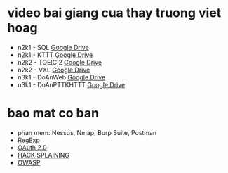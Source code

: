 # video bai giang cua thay truong viet hoag
* n2k1 - SQL [Google Drive](https://drive.google.com/file/d/1kxWty9WlJ_hLPW-rN9BQ3y_reG5ilclw/view)
* n2k1 - KTTT [Google Drive](https://drive.google.com/drive/folders/1_RTKExg2SFJdMWCXnCYdvWNXIZ0qtr73)
* n2k2 - TOEIC 2 [Google Drive](https://drive.google.com/drive/folders/1MBr3wZ4O8rc5iVRnP9rzM1Vvy4BTicmE?usp=sharing)
* n2k2 - VXL [Google Drive]()
* n3k1 - DoAnWeb [Google Drive](https://drive.google.com/drive/folders/1SS-jAJN-UVAisVLvm16JNszcTf6jP_EJ?usp=sharing)
* n3k1 - DoAnPTTKHTTT [Google Drive](https://drive.google.com/drive/folders/1SS-jAJN-UVAisVLvm16JNszcTf6jP_EJ?usp=sharing)
# bao mat co ban
* phan mem: Nessus, Nmap, Burp Suite, Postman
* [RegExp](https://developer.mozilla.org/en-US/docs/Web/JavaScript/Reference/Global_Objects/RegExp)
* [OAuth 2.0](https://oauth.net/2/)
* [HACK SPLAINING](https://www.hacksplaining.com/lessons)
* [OWASP](https://owasp.org/www-project-top-ten)
